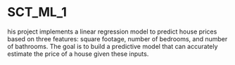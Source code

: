 # SCT_ML_1
his project implements a linear regression model to predict house prices based on three features: square footage, number of bedrooms, and number of bathrooms. The goal is to build a predictive model that can accurately estimate the price of a house given these inputs.
